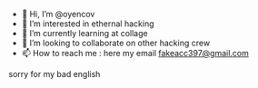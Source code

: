 - 👋 Hi, I’m @oyencov
- 👀 I’m interested in ethernal hacking 
- 🌱 I’m currently learning at collage
- 💞️ I’m looking to collaborate on other hacking crew
- 📫 How to reach me : here my email fakeacc397@gmail.com

<!---
oyencov/oyencov is a ✨ special ✨ repository because its `README.md` (this file) appears on your GitHub profile.
You can click the Preview link to take a look at your changes.
--->
sorry for my bad english 
